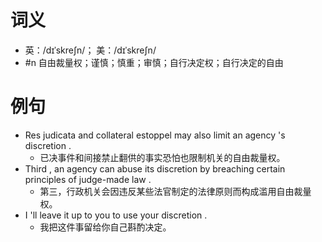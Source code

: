 # 词义
- 英：/dɪˈskreʃn/； 美：/dɪˈskreʃn/
- #n 自由裁量权；谨慎；慎重；审慎；自行决定权；自行决定的自由
# 例句
- Res judicata and collateral estoppel may also limit an agency 's discretion .
	- 已决事件和间接禁止翻供的事实恐怕也限制机关的自由裁量权。
- Third , an agency can abuse its discretion by breaching certain principles of judge-made law .
	- 第三，行政机关会因违反某些法官制定的法律原则而构成滥用自由裁量权。
- I 'll leave it up to you to use your discretion .
	- 我把这件事留给你自己斟酌决定。
